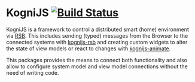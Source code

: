 # KogniJS [![Build Status](https://travis-ci.org/aleneum/kognijs.svg?branch=master)](https://travis-ci.org/aleneum/kognijs)

KogniJS is a framework to control a distributed smart (home) environment via [RSB](http://docs.cor-lab.org/rsb-manual/trunk/html/). This includes sending (typed) messages from the Browser to the connected systems with [kognijs-rsb](https://github.com/aleneum/kognijs-rsb) and creating custom widgets to alter the state of view models or react to changes with [kognijs-animate](https://github.com/aleneum/kognijs-animate).

This packages provides the means to connect both functionality and also allow to configure system model and view model connections without the need of writing code.


